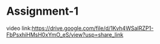 # Assignment-1

video link:https://drive.google.com/file/d/1Kvh4WSaIRZP1-FbPsxhiHMsH0xYmO_eS/view?usp=share_link
